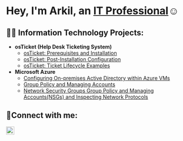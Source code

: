 <h1>Hey, I'm Arkil, an <a href="https://linkedin.com/in/arkil-straker-cozier-74513930">IT Professional</a>☺</h1>

<h2>👨‍💻 Information Technology Projects:</h2>

- <b>osTicket (Help Desk Ticketing System)</b>
  - [osTicket: Prerequisites and Installation](https://github.com/arkilstraker/osticket-prereqs)
  - [osTicket: Post-Installation Configuration](https://github.com/arkilstraker/post-install-config)
  - [osTicket: Ticket Lifecycle Examples](https://github.com/arkilstraker/ticket-lifecycle)
- <b>Microsoft Azure</b>
  - [Configuring On-premises Active Directory within Azure VMs](https://github.com/arkilstraker/configure-ad)
  - [Group Policy and Managing Accounts](https://github.com/arkilstraker/configure-group-policy)
  - [Network Security Groups Group Policy and Managing Accounts(NSGs) and Inspecting Network Protocols](https://github.com/arkilstraker/azure-network-protocols)
<h2>🤳Connect with me:</h2>

[<img align="left" alt="Arkil | LinkedIn" width="22px" src="https://cdn.jsdelivr.net/npm/simple-icons@v3/icons/linkedin.svg" />][linkedin]


[linkedin]: https://linkedin.com/in/arkil-straker-cozier-74513930
